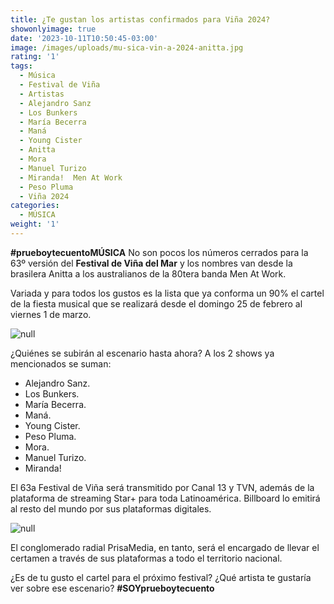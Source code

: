 ```yaml
---
title: ¿Te gustan los artistas confirmados para Viña 2024?
showonlyimage: true
date: '2023-10-11T10:50:45-03:00'
image: /images/uploads/mu-sica-vin-a-2024-anitta.jpg
rating: '1'
tags:
  - Música
  - Festival de Viña
  - Artistas
  - Alejandro Sanz
  - Los Bunkers
  - María Becerra
  - Maná
  - Young Cister
  - Anitta
  - Mora
  - Manuel Turizo
  - Miranda!  Men At Work
  - Peso Pluma
  - Viña 2024
categories:
  - MÚSICA
weight: '1'
---
```

**\#prueboytecuentoMÚSICA** No son pocos los números cerrados para la 63º versión del **Festival de Viña del Mar** y los nombres van desde la brasilera Anitta a los australianos de la 80tera banda Men At Work.

Variada y para todos los gustos es la lista que ya conforma un 90% el cartel de la fiesta musical que se realizará desde el domingo 25 de febrero al viernes 1 de marzo.

![null](/images/uploads/mu-sica-vin-a-2024-anitta.jpg)

¿Quiénes se subirán al escenario hasta ahora? A los 2 shows ya mencionados se suman:

* Alejandro Sanz.
* Los Bunkers.
* María Becerra.
* Maná.
* Young Cister.
* Peso Pluma.
* Mora.
* Manuel Turizo.
* Miranda! 

El 63a Festival de Viña será transmitido por Canal 13 y TVN, además de la plataforma de streaming Star+ para toda Latinoamérica. Billboard lo emitirá al resto del mundo por sus plataformas digitales.

![null](/images/uploads/mu-sica-vin-a-2024-men_at_work-ok.jpg)

El conglomerado radial PrisaMedia, en tanto, será el encargado de llevar el certamen a través de sus plataformas a todo el territorio nacional.

¿Es de tu gusto el cartel para el próximo festival? ¿Qué artista te gustaría ver sobre ese escenario? **\#SOYprueboytecuento**

